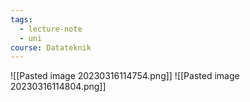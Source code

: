 ```yaml
---
tags:
  - lecture-note
  - uni
course: Datateknik
---
```

![[Pasted image 20230316114754.png]]
![[Pasted image 20230316114804.png]]
